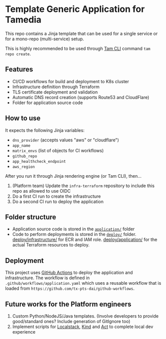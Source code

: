# Template Generic Application for Tamedia

This repo contains a Jinja template that can be used for a single service or for a mono-repo (multi-service) setup.

This is highly recommended to be used through [Tam CLI](https://github.com/DND-IT/tam-cli) command `tam repo create`.

## Features

- CI/CD workflows for build and deployment to K8s cluster
- Infrastructure definition through Terraform
- TLS certificate deployment and validation
- Automatic DNS record creation (supports Route53 and CloudFlare)
- Folder for application source code

## How to use

It expects the following Jinja variables:

- `dns_provider` (accepts values "aws" or "cloudflare")
- `app_name`
- `matrix_envs` (list of objects for CI workflows)
- `github_repo`
- `app_healthcheck_endpoint`
- `aws_region`

After you run it through Jinja rendering engine (or Tam CLI), then...

1. (Platform team) Update the `infra-terraform` repository to include this repo as allowed to use OIDC
1. Do a first CI run to create the infrastructure
1. Do a second CI run to deploy the application

## Folder structure

- Application source code is stored in the [`application/`](./application/) folder
- Code to perform deployments is stored in the [`deploy/`](./deploy/) folder. [deploy/infrastructure/](./deploy/infrastructure/) for ECR and IAM role. [deploy/application/](./deploy/application/) for the actual Terraform resources to deploy.

## Deployment

This project uses [GitHub Actions](https://docs.github.com/en/actions) to deploy the application and infrastructure. The workflow is defined in `.github/workflows/application.yaml` which uses a reusable workflow that is loaded from `https://github.com/tx-pts-dai/github-workflows`.

## Future works for the Platform engineers

1. Custom Python/NodeJS/Java templates. (Involve developers to provide good/standard ones? Include generation of GitIgnore too)
1. Implement scripts for [Localstack](https://www.localstack.cloud/), [Kind](https://kind.sigs.k8s.io/) and [Act](https://github.com/nektos/act) to complete local dev experience
